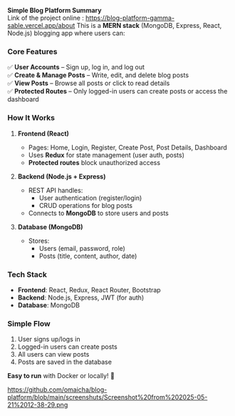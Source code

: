 **Simple Blog Platform Summary**  
Link of the project online : https://blog-platform-gamma-sable.vercel.app/about
This is a **MERN stack** (MongoDB, Express, React, Node.js) blogging app where users can:  

### **Core Features**  
✅ **User Accounts** – Sign up, log in, and log out  
✅ **Create & Manage Posts** – Write, edit, and delete blog posts  
✅ **View Posts** – Browse all posts or click to read details  
✅ **Protected Routes** – Only logged-in users can create posts or access the dashboard  

### **How It Works**  
1. **Frontend (React)**  
   - Pages: Home, Login, Register, Create Post, Post Details, Dashboard  
   - Uses **Redux** for state management (user auth, posts)  
   - **Protected routes** block unauthorized access  

2. **Backend (Node.js + Express)**  
   - REST API handles:  
     - User authentication (register/login)  
     - CRUD operations for blog posts  
   - Connects to **MongoDB** to store users and posts  

3. **Database (MongoDB)**  
   - Stores:  
     - Users (email, password, role)  
     - Posts (title, content, author, date)  

### **Tech Stack**  
- **Frontend**: React, Redux, React Router, Bootstrap  
- **Backend**: Node.js, Express, JWT (for auth)  
- **Database**: MongoDB  

### **Simple Flow**  
1. User signs up/logs in  
2. Logged-in users can create posts  
3. All users can view posts  
4. Posts are saved in the database  

**Easy to run** with Docker or locally! 🚀  

<https://github.com/omaicha/blog-platform/blob/main/screenshuts/Screenshot%20from%202025-05-21%2012-38-29.png>
